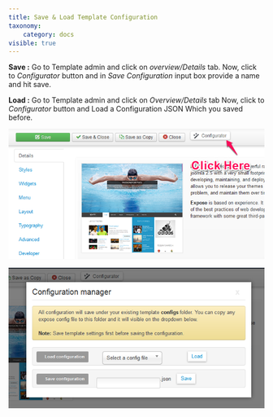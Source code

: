 ```yaml
---
title: Save & Load Template Configuration
taxonomy:
    category: docs
visible: true
---
```


__Save :__ Go to Template admin and click on *overview/Details* tab. Now, click to *Configurator* button and in *Save Configuration* input box provide a name and hit save.

__Load :__ Go to Template admin and click on *Overview/Details* tab Now, click to *Configurator* button and Load a Configuration JSON Which you saved before. 

![Configurator Button](configurator1.png)

![Configuration Box](configurator2.png)